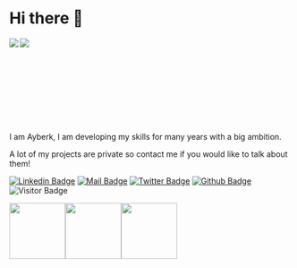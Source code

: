  <h1>Hi there 👋</h1>
<img align='left' src="https://github-readme-stats.vercel.app/api/top-langs?username=ayberkgerey&show_icons=true&locale=en&&theme=tokyonight"/>
<img align='left' src="https://github-readme-stats.vercel.app/api?username=ayberkgerey&show_icons=true&theme=tokyonight">

<br/><br/><br/><br/><br/><br/><br/><br/><br/>
<p>I am Ayberk, I am developing my skills for many years with a big ambition.</p>
<p>A lot of my projects are private so contact me if you would like to talk about them!</p>

[![Linkedin Badge](https://img.shields.io/badge/linkedin-%230077B5.svg?&style=for-the-badge&logo=linkedin&logoColor=white)](https://www.linkedin.com/in/ayberk-gerey-826637180/)
[![Mail Badge](https://img.shields.io/badge/email-c14438?style=for-the-badge&logo=Gmail&logoColor=white&link=mailto:ayberkgerey@gmail.com)](mailto:ayberkgerey@gmail.com)
[![Twitter Badge](https://img.shields.io/badge/twitter-1DA1F2?style=for-the-badge&logo=twitter&logoColor=white)](https://twitter.com/GereyAyberk)
[![Github Badge](https://img.shields.io/badge/github-333?style=for-the-badge&logo=github&logoColor=white)](https://github.com/ayberkgerey)
![Visitor Badge](https://visitor-badge.laobi.icu/badge?page_id=ayberkgerey.ayberkgerey)

<img src="https://media3.giphy.com/media/ln7z2eWriiQAllfVcn/200w.webp" width="100"><img src="https://i.giphy.com/media/eNAsjO55tPbgaor7ma/200w.webp" width="100"><img src="https://i.giphy.com/media/KzJkzjggfGN5Py6nkT/200.webp" width="100">
  
  
